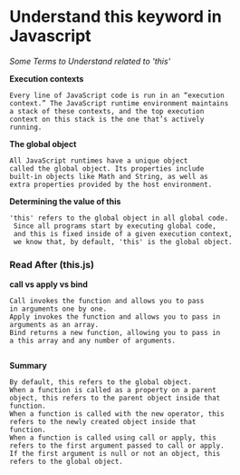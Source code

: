# Understand this keyword in Javascript

*Some Terms to Understand related to 'this'*


**Execution contexts**

```
Every line of JavaScript code is run in an “execution 
context.” The JavaScript runtime environment maintains 
a stack of these contexts, and the top execution 
context on this stack is the one that’s actively 
running.

```

**The global object**

```
All JavaScript runtimes have a unique object
called the global object. Its properties include
built-in objects like Math and String, as well as
extra properties provided by the host environment.
```


**Determining the value of this**


```
'this' refers to the global object in all global code.
 Since all programs start by executing global code,
 and this is fixed inside of a given execution context,
 we know that, by default, 'this' is the global object.

```

### Read After (this.js)

**call vs apply vs bind**

```
Call invokes the function and allows you to pass
in arguments one by one.
Apply invokes the function and allows you to pass in 
arguments as an array.
Bind returns a new function, allowing you to pass in
a this array and any number of arguments.


```

**Summary**

```
By default, this refers to the global object.
When a function is called as a property on a parent 
object, this refers to the parent object inside that 
function.
When a function is called with the new operator, this 
refers to the newly created object inside that 
function.
When a function is called using call or apply, this 
refers to the first argument passed to call or apply.
If the first argument is null or not an object, this 
refers to the global object.
```

